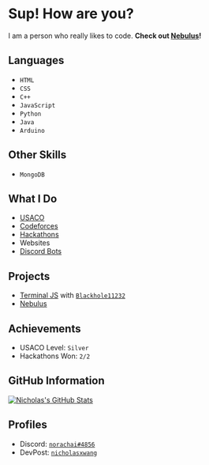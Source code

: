 # Sup! How are you?

I am a person who really likes to code. **Check out [Nebulus](https://nebulus.app/)!** 

## Languages

* `HTML`
* `CSS`
* `C++`
* `JavaScript`
* `Python`
* `Java`
* `Arduino`

## Other Skills

* `MongoDB`

## What I Do

* [USACO](http://usaco.org)
* [Codeforces](https://codeforces.com/)
* [Hackathons](https://devpost.com/)
* Websites
* [Discord Bots](https://discord.com/developers)

## Projects

* [Terminal JS](https://github.com/terminal-js) with [`Blackhole11232`](https://github.com/Blackhole11232)
* [Nebulus](https://github.com/ProjectNebulus)

## Achievements
* USACO Level: `Silver`
* Hackathons Won: `2/2`

## GitHub Information
[![Nicholas's GitHub Stats](https://github-readme-stats.vercel.app/api?username=nicholasxwang)](https://github.com/nicholasxwang/github-readme-stats)

## Profiles
*  Discord: [`norachai#4856`](https://discord.com)
*  DevPost: [`nicholasxwang`](https://devpost.com/nicholasxwang)
